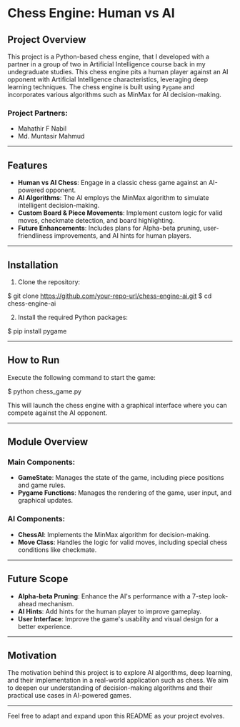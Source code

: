 
# Chess Engine: Human vs AI

## Project Overview

This project is a Python-based chess engine, that I developed with a partner in a group of two in Artificial Intelligence course back in my undegraduate studies. This chess engine pits a human player against an AI opponent with Artificial Intelligence characteristics, leveraging deep learning techniques. The chess engine is built using `Pygame` and incorporates various algorithms such as MinMax for AI decision-making.

### Project Partners:
- Mahathir F Nabil 
- Md. Muntasir Mahmud 
---

## Features

- **Human vs AI Chess**: Engage in a classic chess game against an AI-powered opponent.
- **AI Algorithms**: The AI employs the MinMax algorithm to simulate intelligent decision-making.
- **Custom Board & Piece Movements**: Implement custom logic for valid moves, checkmate detection, and board highlighting.
- **Future Enhancements**: Includes plans for Alpha-beta pruning, user-friendliness improvements, and AI hints for human players.

---

## Installation

1. Clone the repository:


$ git clone https://github.com/your-repo-url/chess-engine-ai.git
$ cd chess-engine-ai


2. Install the required Python packages:


$ pip install pygame


---

## How to Run

Execute the following command to start the game:


$ python chess_game.py


This will launch the chess engine with a graphical interface where you can compete against the AI opponent.

---

## Module Overview

### Main Components:
- **GameState**: Manages the state of the game, including piece positions and game rules.
- **Pygame Functions**: Manages the rendering of the game, user input, and graphical updates.

### AI Components:
- **ChessAI**: Implements the MinMax algorithm for decision-making.
- **Move Class**: Handles the logic for valid moves, including special chess conditions like checkmate.

---

## Future Scope

- **Alpha-beta Pruning**: Enhance the AI's performance with a 7-step look-ahead mechanism.
- **AI Hints**: Add hints for the human player to improve gameplay.
- **User Interface**: Improve the game's usability and visual design for a better experience.

---

## Motivation

The motivation behind this project is to explore AI algorithms, deep learning, and their implementation in a real-world application such as chess. We aim to deepen our understanding of decision-making algorithms and their practical use cases in AI-powered games.

---

Feel free to adapt and expand upon this README as your project evolves.
